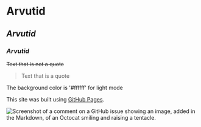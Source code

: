 # **Arvutid**
## *Arvutid*
### **_Arvutid_**

~~Text that is not a quote~~

> Text that is a quote

The background color is '#ffffff' for light mode

This site was built using [GitHub Pages](https://pages.github.com/).

![Screenshot of a comment on a GitHub issue showing an image, added in the Markdown, of an Octocat smiling and raising a tentacle.](https://myoctocat.com/assets/images/base-octocat.svg)
